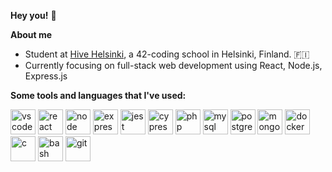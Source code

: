 <!-- ![banner](https://media.giphy.com/media/s73EQWBuDlcas/giphy.gif) -->
<!--  <img src='https://media.giphy.com/media/s73EQWBuDlcas/giphy.gif' width='100%' height='300' /> -->


**Hey you!** 🐥

<!--  <img src='https://user-images.githubusercontent.com/95418273/235529803-695a2be9-6b40-4177-88ed-cb81364182b5.jpeg' width='100%' height='300' /> -->

<!--
**reijjo/reijjo** is a ✨ _special_ ✨ repository because its `README.md` (this file) appears on your GitHub profile.

Here are some ideas to get you started:

- 🔭 I’m currently working on ...
- 🌱 I’m currently learning ...
- 👯 I’m looking to collaborate on ...
- 🤔 I’m looking for help with ...
- 💬 Ask me about ...
- 📫 How to reach me: ...
- 😄 Pronouns: ...
- ⚡ Fun fact: ...
-->
  
**About me** 
* Student at [Hive Helsinki](http://www.hive.fi), a 42-coding school in Helsinki, Finland. 🇫🇮
* Currently focusing on full-stack web development using React, Node.js, Express.js


**Some tools and languages that I've used:**
<div align='left'>
  <img src="https://cdn.jsdelivr.net/gh/devicons/devicon/icons/vscode/vscode-original-wordmark.svg" alt="vscode" height="40px" width="40px"title='visual studio code' /  />
  <img src="https://cdn.jsdelivr.net/gh/devicons/devicon/icons/react/react-original-wordmark.svg" alt='react' height='40px' width='40px' title='react'/>
  <img src="https://cdn.jsdelivr.net/gh/devicons/devicon/icons/nodejs/nodejs-original.svg" alt='node' height='40px' width='40px'title='nodejs' />
  <img src="https://cdn.jsdelivr.net/gh/devicons/devicon/icons/express/express-original.svg" alt='expressjs' height='40px' width='40px'                     title='expressjs'/>
   <img src="https://cdn.jsdelivr.net/gh/devicons/devicon/icons/jest/jest-plain.svg" alt='jest' height='40px' width='40px' title='jest' />
  <img src="https://avatars2.githubusercontent.com/u/8908513?s=400&v=4" alt='cypress' height='40px' width='40px' title='cypress' />
  <img src="https://cdn.jsdelivr.net/gh/devicons/devicon/icons/php/php-plain.svg" alt='php' height='40px' width='40px' title='php' />
  <img src="https://cdn.jsdelivr.net/gh/devicons/devicon/icons/mysql/mysql-original-wordmark.svg" alt='mysql' height='40px' width='40px' title='mysql'      />

  <img src="https://cdn.jsdelivr.net/gh/devicons/devicon/icons/postgresql/postgresql-original-wordmark.svg" alt='postgresql' height='40px' width='40px'     title='postgresql' />
  <img src="https://cdn.jsdelivr.net/gh/devicons/devicon/icons/mongodb/mongodb-original-wordmark.svg" alt='mongodb' height='40px' width='40px'              title='mongodb' />
  <img src="https://cdn.jsdelivr.net/gh/devicons/devicon/icons/docker/docker-original-wordmark.svg" alt='docker' height='40px' width='40px'                  title='docker' />
   <img src="https://cdn.jsdelivr.net/gh/devicons/devicon/icons/c/c-original.svg" alt='c' height='40px' width='40px' title='c' />
   <img src="https://cdn.jsdelivr.net/gh/devicons/devicon/icons/bash/bash-original.svg" alt='bash' height='40px' width='40px' title='bash' />
   <img src="https://cdn.jsdelivr.net/gh/devicons/devicon/icons/git/git-original-wordmark.svg" alt='git' height='40px' width='40px' title='git' />
          
          
          
          
          
          
          
          
          
                 
</div>
